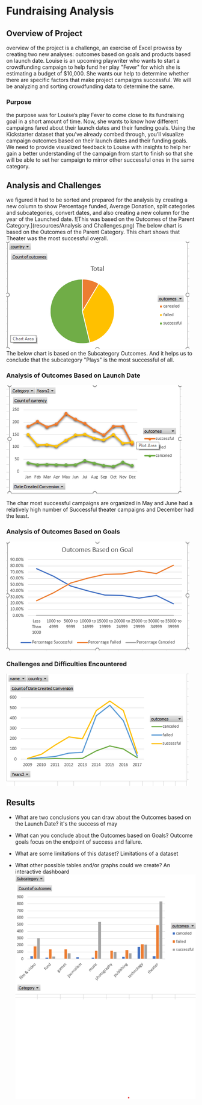 # Fundraising Analysis
## Overview of Project
overview of the project is a challenge, an exercise of Excel prowess by creating two new analyses: outcomes based on goals and products based on launch date. Louise is an upcoming playwriter who wants to start a crowdfunding campaign to help fund her play "Fever" for which she is estimating a budget of $10,000. She wants our help to determine whether there are specific factors that make project campaigns successful. We will be analyzing and sorting crowdfunding data to determine the same.

### Purpose
the purpose was for Louise’s play Fever to come close to its fundraising goal in a short amount of time. Now, she wants to know how different campaigns fared about their launch dates and their funding goals. Using the Kickstarter dataset that you’ve already combed through, you’ll visualize campaign outcomes based on their launch dates and their funding goals. We need to provide visualized feedback to Louise with insights to help her gain a better understanding of the campaign from start to finish so that she will be able to set her campaign to mirror other successful ones in the same category.

## Analysis and Challenges
 we figured it had to be sorted and prepared for the analysis by creating a new column to show Percentage funded, Average Donation, split categories and subcategories, convert dates, and also creating a new column for the year of the Launched date.
![This was  based on the Outcomes of the Parent Category.](resources/Analysis and Challenges.png)
The below chart is based on the Outcomes of the Parent Category. This chart shows that Theater was the most successful overall. 
![count outcomes countries](resources/outcomebuycountries.png)
The below chart is based on the Subcategory Outcomes. And it helps us to conclude that the subcategory "Plays" is the most successful of all. 
### Analysis of Outcomes Based on Launch Date
![Launch Date](resources/OutcomesTheaterLaunchDate.png)

The char most successful campaigns are organized in May and June had a relatively high number of Successful theater campaigns and December had the least. 
### Analysis of Outcomes Based on Goals
![Outcomes Based on Goals](resources/OutcomesBasedGoals.png)
### Challenges and Difficulties Encountered
![date conversion](resources/trend.png)
## Results
- What are two conclusions you can draw about the Outcomes based on the Launch Date?
it's the success of may

- What can you conclude about the Outcomes based on Goals?
Outcome goals focus on the endpoint of success and failure.

- What are some limitations of this dataset?
 Limitations of a dataset

- What other possible tables and/or graphs could we create?
An interactive dashboard 
![the successful and failed of category](resources/outcomecategory.png)
